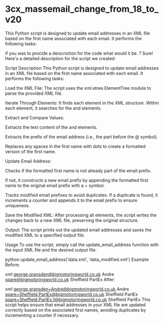 # 3cx_massemail_change_from_18_to_v20
This Python script is designed to update email addresses in an XML file based on the first name associated with each email. It performs the following tasks:

if you was to procide a deiscriotion for the code what would it be. ?
Sure! Here's a detailed description for the script we created:

Script Description
This Python script is designed to update email addresses in an XML file based on the first name associated with each email. It performs the following tasks:

Load the XML File: The script uses the xml.etree.ElementTree module to parse the provided XML file.

Iterate Through <Extension> Elements: It finds each <Extension> element in the XML structure. Within each <Extension> element, it searches for the <FirstName> and <EmailAddress> elements.

Extract and Compare Values:

Extracts the text content of the <FirstName> and <EmailAddress> elements.

Extracts the prefix of the email address (i.e., the part before the @ symbol).

Replaces any spaces in the first name with dots to create a formatted version of the first name.

Update Email Address:

Checks if the formatted first name is not already part of the email prefix.

If not, it constructs a new email prefix by appending the formatted first name to the original email prefix with a + symbol.

Tracks modified email prefixes to avoid duplicates. If a duplicate is found, it increments a counter and appends it to the email prefix to ensure uniqueness.

Save the Modified XML: After processing all <Extension> elements, the script writes the changes back to a new XML file, preserving the original structure.

Output: The script prints out the updated email addresses and saves the modified XML to a specified output file.

Usage
To use the script, simply call the update_email_address function with the input XML file and the desired output file:

python
update_email_address('data.xml', 'data_modified.xml')
Example
Before:

xml
<Extension>
    <EmailAddress>george.gransden@bigmotoringworld.co.uk</EmailAddress>
    <FirstName>Andre</FirstName>
</Extension>
<Extension>
    <EmailAddress>spare@bigmotoringworld.co.uk</EmailAddress>
    <FirstName>Sheffield PartEx</FirstName>
</Extension>
After:

xml
<Extension>
    <EmailAddress>george.gransden+Andre@bigmotoringworld.co.uk</EmailAddress>
    <FirstName>Andre</FirstName>
</Extension>
<Extension>
    <EmailAddress>spare+Sheffield.PartEx@bigmotoringworld.co.uk</EmailAddress>
    <FirstName>Sheffield PartEx</FirstName>
</Extension>
<Extension>
    <EmailAddress>spare+Sheffield.PartEx.1@bigmotoringworld.co.uk</EmailAddress>
    <FirstName>Sheffield PartEx</FirstName>
</Extension>
This script helps ensure that email addresses in your XML file are updated correctly based on the associated first names, avoiding duplicates by incrementing a counter if necessary.
